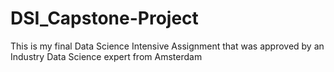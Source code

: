 # DSI_Capstone-Project
This is my final Data Science Intensive Assignment that was approved by an Industry Data Science expert from Amsterdam
